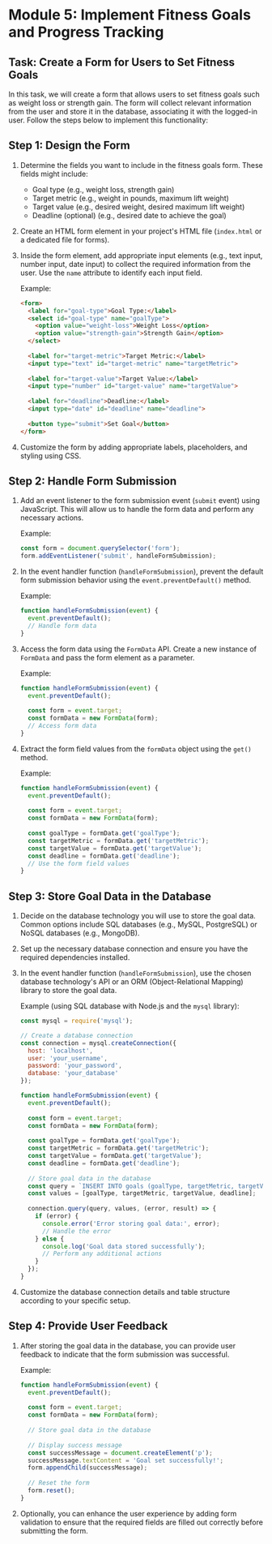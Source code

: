 # Module 5: Implement Fitness Goals and Progress Tracking

## Task: Create a Form for Users to Set Fitness Goals

In this task, we will create a form that allows users to set fitness goals such as weight loss or strength gain. The form will collect relevant information from the user and store it in the database, associating it with the logged-in user. Follow the steps below to implement this functionality:

## Step 1: Design the Form

1. Determine the fields you want to include in the fitness goals form. These fields might include:
   - Goal type (e.g., weight loss, strength gain)
   - Target metric (e.g., weight in pounds, maximum lift weight)
   - Target value (e.g., desired weight, desired maximum lift weight)
   - Deadline (optional) (e.g., desired date to achieve the goal)

2. Create an HTML form element in your project's HTML file (`index.html` or a dedicated file for forms).

3. Inside the form element, add appropriate input elements (e.g., text input, number input, date input) to collect the required information from the user. Use the `name` attribute to identify each input field.

   Example:
   ```html
   <form>
     <label for="goal-type">Goal Type:</label>
     <select id="goal-type" name="goalType">
       <option value="weight-loss">Weight Loss</option>
       <option value="strength-gain">Strength Gain</option>
     </select>
     
     <label for="target-metric">Target Metric:</label>
     <input type="text" id="target-metric" name="targetMetric">
     
     <label for="target-value">Target Value:</label>
     <input type="number" id="target-value" name="targetValue">
     
     <label for="deadline">Deadline:</label>
     <input type="date" id="deadline" name="deadline">
     
     <button type="submit">Set Goal</button>
   </form>
   ```

4. Customize the form by adding appropriate labels, placeholders, and styling using CSS.

## Step 2: Handle Form Submission

1. Add an event listener to the form submission event (`submit` event) using JavaScript. This will allow us to handle the form data and perform any necessary actions.

   Example:
   ```javascript
   const form = document.querySelector('form');
   form.addEventListener('submit', handleFormSubmission);
   ```

2. In the event handler function (`handleFormSubmission`), prevent the default form submission behavior using the `event.preventDefault()` method.

   Example:
   ```javascript
   function handleFormSubmission(event) {
     event.preventDefault();
     // Handle form data
   }
   ```

3. Access the form data using the `FormData` API. Create a new instance of `FormData` and pass the form element as a parameter.

   Example:
   ```javascript
   function handleFormSubmission(event) {
     event.preventDefault();
     
     const form = event.target;
     const formData = new FormData(form);
     // Access form data
   }
   ```

4. Extract the form field values from the `formData` object using the `get()` method.

   Example:
   ```javascript
   function handleFormSubmission(event) {
     event.preventDefault();
     
     const form = event.target;
     const formData = new FormData(form);
     
     const goalType = formData.get('goalType');
     const targetMetric = formData.get('targetMetric');
     const targetValue = formData.get('targetValue');
     const deadline = formData.get('deadline');
     // Use the form field values
   }
   ```

## Step 3: Store Goal Data in the Database



1. Decide on the database technology you will use to store the goal data. Common options include SQL databases (e.g., MySQL, PostgreSQL) or NoSQL databases (e.g., MongoDB).

2. Set up the necessary database connection and ensure you have the required dependencies installed.

3. In the event handler function (`handleFormSubmission`), use the chosen database technology's API or an ORM (Object-Relational Mapping) library to store the goal data.

   Example (using SQL database with Node.js and the `mysql` library):
   ```javascript
   const mysql = require('mysql');
   
   // Create a database connection
   const connection = mysql.createConnection({
     host: 'localhost',
     user: 'your_username',
     password: 'your_password',
     database: 'your_database'
   });
   
   function handleFormSubmission(event) {
     event.preventDefault();
     
     const form = event.target;
     const formData = new FormData(form);
     
     const goalType = formData.get('goalType');
     const targetMetric = formData.get('targetMetric');
     const targetValue = formData.get('targetValue');
     const deadline = formData.get('deadline');
     
     // Store goal data in the database
     const query = `INSERT INTO goals (goalType, targetMetric, targetValue, deadline) VALUES (?, ?, ?, ?)`;
     const values = [goalType, targetMetric, targetValue, deadline];
     
     connection.query(query, values, (error, result) => {
       if (error) {
         console.error('Error storing goal data:', error);
         // Handle the error
       } else {
         console.log('Goal data stored successfully');
         // Perform any additional actions
       }
     });
   }
   ```

4. Customize the database connection details and table structure according to your specific setup.

## Step 4: Provide User Feedback

1. After storing the goal data in the database, you can provide user feedback to indicate that the form submission was successful.

   Example:
   ```javascript
   function handleFormSubmission(event) {
     event.preventDefault();
     
     const form = event.target;
     const formData = new FormData(form);
     
     // Store goal data in the database
     
     // Display success message
     const successMessage = document.createElement('p');
     successMessage.textContent = 'Goal set successfully!';
     form.appendChild(successMessage);
     
     // Reset the form
     form.reset();
   }
   ```

2. Optionally, you can enhance the user experience by adding form validation to ensure that the required fields are filled out correctly before submitting the form.
